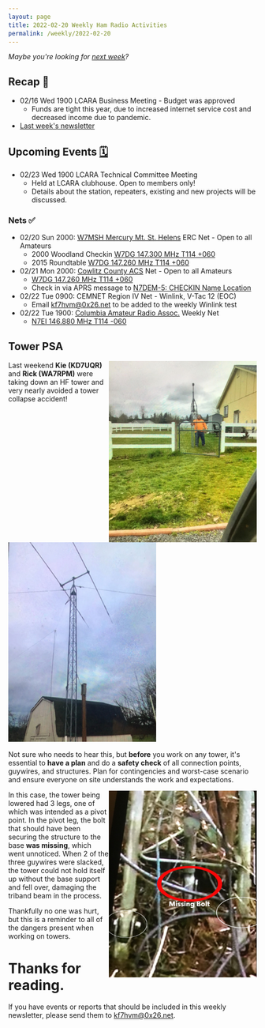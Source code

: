 ```yaml
---
layout: page
title: 2022-02-20 Weekly Ham Radio Activities
permalink: /weekly/2022-02-20
---
```


_Maybe you're looking for [next week](/weekly/2022-02-27)?_

## Recap 🔁

- 02/16 Wed 1900 LCARA Business Meeting - Budget was approved
  - Funds are tight this year, due to increased internet service cost
    and decreased income due to pandemic.
- [Last week's newsletter](/weekly/2022-02-13)

## Upcoming Events [🗓](/calendar)

- 02/23 Wed 1900 LCARA Technical Committee Meeting
  - Held at LCARA clubhouse. Open to members only!
  - Details about the station, repeaters, existing and new projects will be discussed.

### Nets ✅

- 02/20 Sun 2000: [W7MSH Mercury Mt. St. Helens](https://www.w7msh.org) ERC Net - Open to all Amateurs
  - 2000 Woodland Checkin [W7DG 147.300 MHz T114 +060](https://www.repeaterbook.com/repeaters/details.php?state_id=53&ID=412)
  - 2015 Roundtable [W7DG 147.260 MHz T114 +060](https://www.repeaterbook.com/repeaters/details.php?ID=408&state_id=53)
- 02/21 Mon 2000: [Cowlitz County ACS](http://cowlitzradio.org/) Net - Open to all Amateurs
  - [W7DG 147.260 MHz T114 +060](https://www.repeaterbook.com/repeaters/details.php?ID=408&state_id=53)
  - Check in via APRS message to [N7DEM-5: CHECKIN Name Location](https://aprs.fi/?c=message&call=N7DEM-5)
- 02/22 Tue 0900: CEMNET Region IV Net - Winlink, V-Tac 12 (EOC)
  - Email [kf7hvm@0x26.net](mailto:kf7hvm@0x26.net) to be added to the weekly
    Winlink test
- 02/22 Tue 1900: [Columbia Amateur Radio Assoc.](http://www.n7ei.org/) Weekly Net
  - [N7EI 146.880 MHz T114 -060](https://www.repeaterbook.com/repeaters/details.php?ID=142&state_id=41)

## Tower PSA

[<img style="float: right" width=300 src="/images/weekly/2022-02-20_tower_kie.jpg">](/images/weekly/2022-02-20_tower_kie.jpg)

Last weekend **Kie (KD7UQR)** and **Rick (WA7RPM)** were taking down an HF
tower and very nearly avoided a tower collapse accident!

[<img width=300 src="/images/weekly/2022-02-20_tower_standing.jpg">](/images/weekly/2022-02-20_tower_standing.jpg)

Not sure who needs to hear this, but **before** you work on any tower, 
it's essential to **have a plan** and do a **safety check** of all connection
points, guywires, and structures. Plan for contingencies and worst-case
scenario and ensure everyone on site understands the work and expectations.

[<img style="float: right" width=300 src="/images/weekly/2022-02-20_tower_base.jpg">](/images/weekly/2022-02-20_tower_base.jpg)

In this case, the tower being lowered had 3 legs, one of which was intended as
a pivot point. In the pivot leg, the bolt that should have been securing the
structure to the base **was missing**, which went unnoticed. When 2 of the
three guywires were slacked, the tower could not hold itself up without the
base support and fell over, damaging the triband beam in the process.

Thankfully no one was hurt, but this is a reminder to all of the dangers
present when working on towers.

# Thanks for reading. 

If you have events or reports that should be included in this weekly
newsletter, please send them to [kf7hvm@0x26.net](mailto:kf7hvm@0x26.net).
